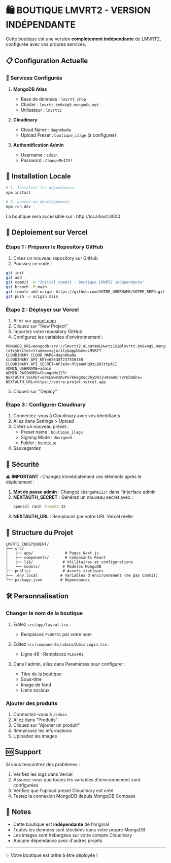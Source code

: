 # 🛍️ BOUTIQUE LMVRT2 - VERSION INDÉPENDANTE

Cette boutique est une version **complètement indépendante** de LMVRT2, configurée avec vos propres services.

## 📋 Configuration Actuelle

### 🔧 Services Configurés

1. **MongoDB Atlas**
   - Base de données : `lmvrtt_shop`
   - Cluster : `lmvrtt.km9x4q9.mongodb.net`
   - Utilisateur : `lmvrtt2`

2. **Cloudinary**
   - Cloud Name : `dagnmkw0e`
   - Upload Preset : `boutique_ilage` (à configurer)

3. **Authentification Admin**
   - Username : `admin`
   - Password : `ChangeMe123!`

## 🚀 Installation Locale

```bash
# 1. Installer les dépendances
npm install

# 2. Lancer en développement
npm run dev
```

La boutique sera accessible sur : http://localhost:3000

## 📱 Déploiement sur Vercel

### Étape 1 : Préparer le Repository GitHub

1. Créez un nouveau repository sur GitHub
2. Poussez ce code :

```bash
git init
git add .
git commit -m "Initial commit - Boutique LMVRT2 indépendante"
git branch -M main
git remote add origin https://github.com/VOTRE_USERNAME/VOTRE_REPO.git
git push -u origin main
```

### Étape 2 : Déployer sur Vercel

1. Allez sur [vercel.com](https://vercel.com)
2. Cliquez sur "New Project"
3. Importez votre repository GitHub
4. Configurez les variables d'environnement :

```env
MONGODB_URI=mongodb+srv://lmvrtt2:ALcWY4mLHwvtz1X2@lmvrtt.km9x4q9.mongodb.net/?retryWrites=true&w=majority&appName=LMVRTT
CLOUDINARY_CLOUD_NAME=dagnmkw0e
CLOUDINARY_API_KEY=656387237536358
CLOUDINARY_API_SECRET=APJe9o-RlgaWWHq9zLQ0JztpACI
ADMIN_USERNAME=admin
ADMIN_PASSWORD=ChangeMe123!
NEXTAUTH_SECRET=QPsLBwVZRvPG7kH8gXdq3hyD9JjU4smB5rrVrEbD6hs=
NEXTAUTH_URL=https://votre-projet.vercel.app
```

5. Cliquez sur "Deploy"

### Étape 3 : Configurer Cloudinary

1. Connectez-vous à Cloudinary avec vos identifiants
2. Allez dans Settings > Upload
3. Créez un nouveau preset :
   - Preset name : `boutique_ilage`
   - Signing Mode : `Unsigned`
   - Folder : `boutique`
4. Sauvegardez

## 🔐 Sécurité

⚠️ **IMPORTANT** : Changez immédiatement ces éléments après le déploiement :

1. **Mot de passe admin** : Changez `ChangeMe123!` dans l'interface admin
2. **NEXTAUTH_SECRET** : Générez un nouveau secret avec :
   ```bash
   openssl rand -base64 32
   ```
3. **NEXTAUTH_URL** : Remplacez par votre URL Vercel réelle

## 📂 Structure du Projet

```
LMVRT2_INDEPENDENT/
├── src/
│   ├── app/              # Pages Next.js
│   ├── components/       # Composants React
│   ├── lib/             # Utilitaires et configurations
│   └── models/          # Modèles MongoDB
├── public/              # Assets statiques
├── .env.local          # Variables d'environnement (ne pas commit)
└── package.json        # Dépendances
```

## 🛠️ Personnalisation

### Changer le nom de la boutique

1. Éditez `src/app/layout.tsx` :
   - Remplacez `PLUGFR1` par votre nom
   
2. Éditez `src/components/admin/AdminLogin.tsx` :
   - Ligne 48 : Remplacez `PLUGFR1`

3. Dans l'admin, allez dans Paramètres pour configurer :
   - Titre de la boutique
   - Sous-titre
   - Image de fond
   - Liens sociaux

### Ajouter des produits

1. Connectez-vous à `/admin`
2. Allez dans "Produits"
3. Cliquez sur "Ajouter un produit"
4. Remplissez les informations
5. Uploadez les images

## 🆘 Support

Si vous rencontrez des problèmes :

1. Vérifiez les logs dans Vercel
2. Assurez-vous que toutes les variables d'environnement sont configurées
3. Vérifiez que l'upload preset Cloudinary est créé
4. Testez la connexion MongoDB depuis MongoDB Compass

## 📝 Notes

- Cette boutique est **indépendante** de l'original
- Toutes les données sont stockées dans votre propre MongoDB
- Les images sont hébergées sur votre compte Cloudinary
- Aucune dépendance avec d'autres projets

---

✨ Votre boutique est prête à être déployée !